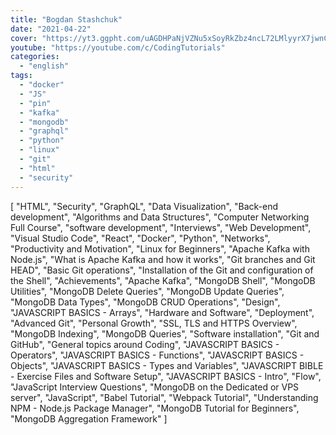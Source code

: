 ```yaml
---
title: "Bogdan Stashchuk"
date: "2021-04-22"
cover: "https://yt3.ggpht.com/uAGDHPaNjVZNu5xSoyRkZbz4ncL72LMlyyrX7jwnCWDdYg90LhGJo_Pd1XUaIlx_g-PiefJWHg=s88-c-k-c0x00ffffff-no-rj"
youtube: "https://youtube.com/c/CodingTutorials"
categories:
  - "english"
tags:
  - "docker"
  - "JS"
  - "pin"
  - "kafka"
  - "mongodb"
  - "graphql"
  - "python"
  - "linux"
  - "git"
  - "html"
  - "security"
---
```


[
"HTML",
"Security",
"GraphQL",
"Data Visualization",
"Back-end development",
"Algorithms and Data Structures",
"Computer Networking Full Course",
"software development",
"Interviews",
"Web Development",
"Visual Studio Code",
"React",
"Docker",
"Python",
"Networks",
"Productivity and Motivation",
"Linux for Beginners",
"Apache Kafka with Node.js",
"What is Apache Kafka and how it works",
"Git branches and Git HEAD",
"Basic Git operations",
"Installation of the Git and configuration of the Shell",
"Achievements",
"Apache Kafka",
"MongoDB Shell",
"MongoDB Utilities",
"MongoDB Delete Queries",
"MongoDB Update Queries",
"MongoDB Data Types",
"MongoDB CRUD Operations",
"Design",
"JAVASCRIPT BASICS - Arrays",
"Hardware and Software",
"Deployment",
"Advanced Git",
"Personal Growth",
"SSL, TLS and HTTPS Overview",
"MongoDB Indexing",
"MongoDB Queries",
"Software installation",
"Git and GitHub",
"General topics around Coding",
"JAVASCRIPT BASICS - Operators",
"JAVASCRIPT BASICS - Functions",
"JAVASCRIPT BASICS - Objects",
"JAVASCRIPT BASICS - Types and Variables",
"JAVASCRIPT BIBLE - Exercise Files and Software Setup",
"JAVASCRIPT BASICS - Intro",
"Flow",
"JavaScript Interview Questions",
"MongoDB on the Dedicated or VPS server",
"JavaScript",
"Babel Tutorial",
"Webpack Tutorial",
"Understanding NPM - Node.js Package Manager",
"MongoDB Tutorial for Beginners",
"MongoDB Aggregation Framework"
]
